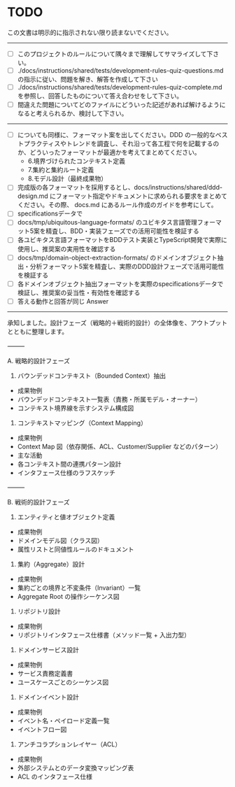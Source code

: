 # TODO

この文書は明示的に指示されない限り読まないでください。

---

- [ ] このプロジェクトのルールについて隅々まで理解してサマライズして下さい。
- [ ] ./docs/instructions/shared/tests/development-rules-quiz-questions.md の指示に従い、問題を解き、解答を作成して下さい
- [ ] ./docs/instructions/shared/tests/development-rules-quiz-complete.md を参照し、回答したものについて答え合わせをして下さい。
- [ ] 間違えた問題についてどのファイルにどういった記述があれば解けるようになると考えられるか、検討して下さい。

---

- [ ] についても同様に、フォーマット案を出してください。DDD の一般的なベストプラクティスやトレンドを調査し、それ沿って各工程で何を記載するのか、どういったフォーマットが最適かを考えてまとめてください。
  - 6.境界づけられたコンテキスト定義
  - 7.集約と集約ルート定義
  - 8.モデル設計（最終成果物）
- [ ] 完成版の各フォーマットを採用するとし、docs/instructions/shared/ddd-design.md にフォーマット指定やドキュメントに求められる要求をまとめてください。その際、 docs.md にあるルール作成のガイドを参考にして。
- [ ] specificationsデータで
- [ ] docs/tmp/ubiquitous-language-formats/ のユビキタス言語管理フォーマット5案を精査し、BDD・実装フェーズでの活用可能性を検証する
- [ ] 各ユビキタス言語フォーマットをBDDテスト実装とTypeScript開発で実際に使用し、推奨案の実用性を確認する
- [ ] docs/tmp/domain-object-extraction-formats/ のドメインオブジェクト抽出・分析フォーマット5案を精査し、実際のDDD設計フェーズで活用可能性を検証する
- [ ] 各ドメインオブジェクト抽出フォーマットを実際のspecificationsデータで検証し、推奨案の妥当性・有効性を確認する
- [ ] 答える動作と回答が同じ Answer

---

承知しました。設計フェーズ（戦略的＋戦術的設計）の全体像を、アウトプットとともに整理します。

⸻

A. 戦略的設計フェーズ

1. バウンデッドコンテキスト（Bounded Context）抽出

- 成果物例
- バウンデッドコンテキスト一覧表（責務・所属モデル・オーナー）
- コンテキスト境界線を示すシステム構成図

1. コンテキストマッピング（Context Mapping）

- 成果物例
- Context Map 図（依存関係、ACL、Customer/Supplier などのパターン）
- 主な活動
- 各コンテキスト間の連携パターン設計
- インタフェース仕様のラフスケッチ

⸻

B. 戦術的設計フェーズ

1. エンティティと値オブジェクト定義

- 成果物例
- ドメインモデル図（クラス図）
- 属性リストと同値性ルールのドキュメント

1. 集約（Aggregate）設計

- 成果物例
- 集約ごとの境界と不変条件（Invariant）一覧
- Aggregate Root の操作シーケンス図

1. リポジトリ設計

- 成果物例
- リポジトリインタフェース仕様書（メソッド一覧 + 入出力型）

1. ドメインサービス設計

- 成果物例
- サービス責務定義書
- ユースケースごとのシーケンス図

1. ドメインイベント設計

- 成果物例
- イベント名・ペイロード定義一覧
- イベントフロー図

1. アンチコラプションレイヤー（ACL）

- 成果物例
- 外部システムとのデータ変換マッピング表
- ACL のインタフェース仕様

